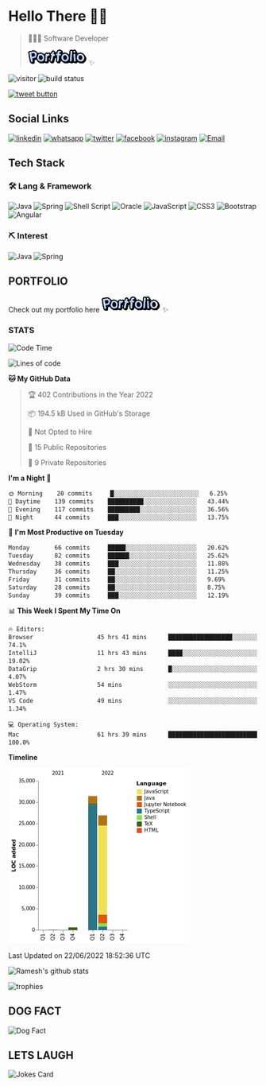 # Hello There 👋🏼

> 👨🏻‍💻 Software Developer
>
> [![PORFOLIO](res/portfolio.gif)](https://rameskum.com) ✨

![visitor](https://visitor-badge.glitch.me/badge?page_id=rameskum) ![build status](https://github.com/rameskum/rameskum/workflows/build/badge.svg)

<a href="https://twitter.com/intent/tweet?text=Share&url=https%3A%2F%2Frameskum.com&hashtags=portfolio&original_referer=http%3A%2F%2Fgithub.com%2F&tw_p=tweetbutton" target="_blank">
  <img src="http://jpillora.com/github-twitter-button/img/tweet.png"
       alt="tweet button" title="Share"></img>
</a>

## Social Links

[![linkedin](https://img.shields.io/badge/LinkedIn-0077B5?style=for-the-badge&logo=linkedin&logoColor=white)](https://www.linkedin.com/in/rameskum/) [![whatsapp](https://img.shields.io/badge/WhatsApp-25D366?style=for-the-badge&logo=whatsapp&logoColor=white)](https://wa.me/+917064247865) [![twitter](https://img.shields.io/badge/Twitter-1DA1F2?style=for-the-badge&logo=twitter&logoColor=white)](https://twitter.com/rameskum) [![facebook](https://img.shields.io/badge/Facebook-1877F2?style=for-the-badge&logo=facebook&logoColor=white)](https://www.facebook.com/rameskum.fb) [![instagram](https://img.shields.io/badge/Instagram-E4405F?style=for-the-badge&logo=instagram&logoColor=white)](https://www.instagram.com/rameskum.ms/) [![Email](https://img.shields.io/badge/Microsoft_Outlook-0078D4?style=for-the-badge&logo=microsoft-outlook&logoColor=white)](mailto:rameskum.ms@outlook.com)

## Tech Stack

### 🛠 Lang & Framework

![Java](https://img.shields.io/badge/java-%23ED8B00.svg?style=for-the-badge&logo=java&logoColor=white) ![Spring](https://img.shields.io/badge/spring-%236DB33F.svg?style=for-the-badge&logo=spring&logoColor=white) ![Shell Script](https://img.shields.io/badge/shell_script-%23121011.svg?style=for-the-badge&logo=gnu-bash&logoColor=white) ![Oracle](https://img.shields.io/badge/Oracle-F80000?style=for-the-badge&logo=oracle&logoColor=white) ![JavaScript](https://img.shields.io/badge/javascript-%23323330.svg?style=for-the-badge&logo=javascript&logoColor=%23F7DF1E) ![CSS3](https://img.shields.io/badge/css3-%231572B6.svg?style=for-the-badge&logo=css3&logoColor=white) ![Bootstrap](https://img.shields.io/badge/bootstrap-%23563D7C.svg?style=for-the-badge&logo=bootstrap&logoColor=white) ![Angular](https://img.shields.io/badge/angular-%23DD0031.svg?style=for-the-badge&logo=angular&logoColor=white)

### ⛏ Interest

![Java](https://img.shields.io/badge/java-%23ED8B00.svg?style=for-the-badge&logo=java&logoColor=white) ![Spring](https://img.shields.io/badge/spring-%236DB33F.svg?style=for-the-badge&logo=spring&logoColor=white)

## PORTFOLIO

Check out my portfolio here [![PORFOLIO](res/portfolio.gif)](https://rameskum.com) ✨

### STATS

<!--START_SECTION:waka-->
![Code Time](http://img.shields.io/badge/Code%20Time-66%20hrs%2014%20mins-blue)

![Lines of code](https://img.shields.io/badge/From%20Hello%20World%20I%27ve%20Written-59%20Thousand%20lines%20of%20code-blue)

**🐱 My GitHub Data** 

> 🏆 402 Contributions in the Year 2022
 > 
> 📦 194.5 kB Used in GitHub's Storage 
 > 
> 🚫 Not Opted to Hire
 > 
> 📜 15 Public Repositories 
 > 
> 🔑 9 Private Repositories  
 > 
**I'm a Night 🦉** 

```text
🌞 Morning    20 commits     █░░░░░░░░░░░░░░░░░░░░░░░░   6.25% 
🌆 Daytime    139 commits    ██████████░░░░░░░░░░░░░░░   43.44% 
🌃 Evening    117 commits    █████████░░░░░░░░░░░░░░░░   36.56% 
🌙 Night      44 commits     ███░░░░░░░░░░░░░░░░░░░░░░   13.75%

```
📅 **I'm Most Productive on Tuesday** 

```text
Monday       66 commits     █████░░░░░░░░░░░░░░░░░░░░   20.62% 
Tuesday      82 commits     ██████░░░░░░░░░░░░░░░░░░░   25.62% 
Wednesday    38 commits     ███░░░░░░░░░░░░░░░░░░░░░░   11.88% 
Thursday     36 commits     ██░░░░░░░░░░░░░░░░░░░░░░░   11.25% 
Friday       31 commits     ██░░░░░░░░░░░░░░░░░░░░░░░   9.69% 
Saturday     28 commits     ██░░░░░░░░░░░░░░░░░░░░░░░   8.75% 
Sunday       39 commits     ███░░░░░░░░░░░░░░░░░░░░░░   12.19%

```


📊 **This Week I Spent My Time On** 

```text
🔥 Editors: 
Browser                  45 hrs 41 mins      ██████████████████░░░░░░░   74.1% 
IntelliJ                 11 hrs 43 mins      ████░░░░░░░░░░░░░░░░░░░░░   19.02% 
DataGrip                 2 hrs 30 mins       █░░░░░░░░░░░░░░░░░░░░░░░░   4.07% 
WebStorm                 54 mins             ░░░░░░░░░░░░░░░░░░░░░░░░░   1.47% 
VS Code                  49 mins             ░░░░░░░░░░░░░░░░░░░░░░░░░   1.34%

💻 Operating System: 
Mac                      61 hrs 39 mins      █████████████████████████   100.0%

```

**Timeline**

![Chart not found](https://raw.githubusercontent.com/rameskum/rameskum/main/charts/bar_graph.png) 


 Last Updated on 22/06/2022 18:52:36 UTC
<!--END_SECTION:waka-->

![Ramesh's github stats](https://github-readme-stats.vercel.app/api?username=rameskum&show_icons=true&count_private=true&theme=dark)

![trophies](https://github-profile-trophy.vercel.app/?username=rameskum)

## DOG FACT
![Dog Fact](https://dog-fact.herokuapp.com/facts/dog?v=1)

## LETS LAUGH

![Jokes Card](https://readme-jokes.vercel.app/api)
